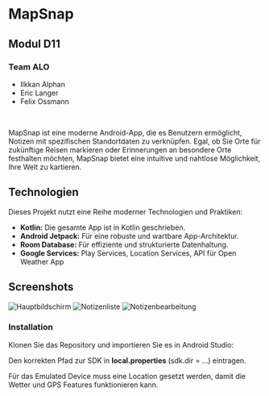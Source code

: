 # MapSnap

## Modul D11

### Team ALO

* Ilkkan Alphan
* Eric Langer
* Felix Ossmann

&nbsp;&nbsp;

MapSnap ist eine moderne Android-App, die es Benutzern ermöglicht, Notizen mit spezifischen Standortdaten zu verknüpfen. Egal, ob Sie Orte für zukünftige Reisen markieren oder Erinnerungen an besondere Orte festhalten möchten, MapSnap bietet eine intuitive und nahtlose Möglichkeit, Ihre Welt zu kartieren.

## Technologien

Dieses Projekt nutzt eine Reihe moderner Technologien und Praktiken:

- **Kotlin:** Die gesamte App ist in Kotlin geschrieben.
- **Android Jetpack:** Für eine robuste und wartbare App-Architektur.
- **Room Database:** Für effiziente und strukturierte Datenhaltung.
- **Google Services:** Play Services, Location Services, API für Open Weather App

## Screenshots

![Hauptbildschirm](https://ibb.co/Yky8sZy)
![Notizenliste](https://ibb.co/r6phdR7)
![Notizenbearbeitung](https://ibb.co/NTSgjvx)

### Installation

Klonen Sie das Repository und importieren Sie es in Android Studio: 

Den korrekten Pfad zur SDK in **local.properties** (sdk.dir = ...) eintragen.

Für das Emulated Device muss eine Location gesetzt werden, damit die Wetter und GPS Features funktionieren kann.

